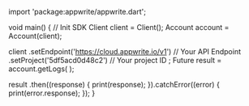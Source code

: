 import 'package:appwrite/appwrite.dart';

void main() { // Init SDK
  Client client = Client();
  Account account = Account(client);

  client
    .setEndpoint('https://cloud.appwrite.io/v1') // Your API Endpoint
    .setProject('5df5acd0d48c2') // Your project ID
  ;
  Future result = account.getLogs(
  );

  result
    .then((response) {
      print(response);
    }).catchError((error) {
      print(error.response);
  });
}
